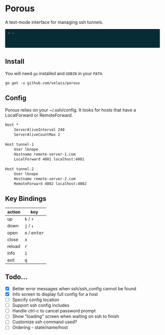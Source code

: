 # Porous

A text-mode interface for managing ssh tunnels.

![porous](_assets/demo.gif)


## Install

You will need `go` installed and `GOBIN` in your `PATH`.

    go get -u github.com/velais/porous

## Config

Porous relies on your ~/.ssh/config. It looks for hosts that have a LocalForward or RemoteForward.


```Git Config
Host *
    ServerAliveInterval 240
    ServerAliveCountMax 2

Host tunnel-1
    User lknope
    Hostname remote-server-1.com
    LocalForward 4001 localhost:4001
    
Host tunnel-2
    User lknope
    Hostname remote-server-2.com
    RemoteForward 4002 localhost:4002
```



## Key Bindings

| action  | key                            |
| ------- | ------------------------------ |
| up      | <kbd>k</kbd> / <kbd>↑</kbd>    |
| down    | <kbd>j</kbd> / <kbd>↓</kbd>    |
| open    | <kbd>o</kbd> / <kbd>enter</kbd>|
| close   | <kbd>x</kdb>                   |
| reload  | <kbd>r</kdb>                   |
| info    | <kbd>i</kdb>                   |
| exit    | <kbd>q</kdb>                   | 


## Todo...

- [x] Better error messages when ssh/ssh_config cannot be found
- [x] Info screen to display full config for a host
- [ ] Specify config location
- [ ] Support ssh config includes
- [ ] Handle ctrl-c to cancel password prompt
- [ ] Show "loading" screen when waiting on ssh to finish
- [ ] Customize ssh command used?
- [ ] Ordering - state/name/host
